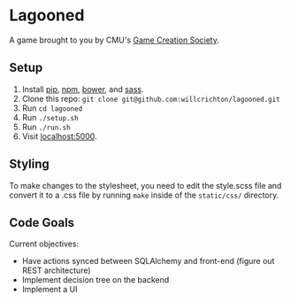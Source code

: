Lagooned
========

A game brought to you by CMU's [Game Creation Society](http://www.gamecreation.org/).

Setup
------
1. Install [pip](http://www.pip-installer.org/en/latest/), [npm](https://github.com/joyent/node/wiki/Installing-Node.js-via-package-manager), [bower](http://bower.io/), and [sass](http://sass-lang.com/install).
2. Clone this repo: `git clone git@github.com:willcrichton/lagooned.git`
3. Run `cd lagooned`
4. Run `./setup.sh`
5. Run `./run.sh`
6. Visit [localhost:5000](http://localhost:5000).

Styling
------
To make changes to the stylesheet, you need to edit the style.scss file and convert it to a .css file by running `make` inside of the `static/css/` directory.

Code Goals
------
Current objectives:
- Have actions synced between SQLAlchemy and front-end (figure out REST architecture)
- Implement decision tree on the backend
- Implement a UI
